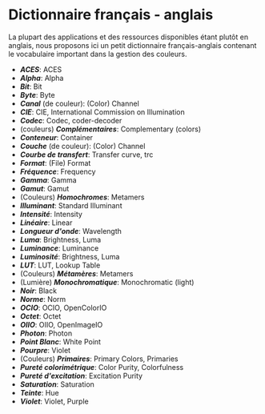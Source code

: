 # Dictionnaire français - anglais

La plupart des applications et des ressources disponibles étant plutôt en anglais, nous proposons ici un petit dictionnaire français-anglais contenant le vocabulaire important dans la gestion des couleurs.

- ***ACES***: ACES
- ***Alpha***: Alpha
- ***Bit***: Bit
- ***Byte***: Byte
- ***Canal*** (de couleur): (Color) Channel
- ***CIE***: CIE, International Commission on Illumination
- ***Codec***: Codec, coder-decoder
- (couleurs) ***Complémentaires***: Complementary (colors)
- ***Conteneur***: Container
- ***Couche*** (de couleur): (Color) Channel
- ***Courbe de transfert***: Transfer curve, trc
- ***Format***: (File) Format
- ***Fréquence***: Frequency
- ***Gamma***: Gamma
- ***Gamut***: Gamut
- (Couleurs) ***Homochromes***: Metamers
- ***Illuminant***: Standard Illuminant
- ***Intensité***: Intensity
- ***Linéaire***: Linear
- ***Longueur d'onde***: Wavelength
- ***Luma***: Brightness, Luma
- ***Luminance***: Luminance
- ***Luminosité***: Brightness, Luma
- ***LUT***: LUT, Lookup Table
- (Couleurs) ***Métamères***: Metamers
- (Lumière) ***Monochromatique***: Monochromatic (light)
- ***Noir***: Black
- ***Norme***: Norm
- ***OCIO***: OCIO, OpenColorIO
- ***Octet***: Octet
- ***OIIO***: OIIO, OpenImageIO
- ***Photon***: Photon
- ***Point Blanc***: White Point
- ***Pourpre***: Violet
- (Couleurs) ***Primaires***: Primary Colors, Primaries
- ***Pureté colorimétrique***: Color Purity, Colorfulness
- ***Pureté d'excitation***: Excitation Purity
- ***Saturation***: Saturation
- ***Teinte***: Hue
- ***Violet***: Violet, Purple